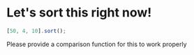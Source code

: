# Let's sort this right now!

```JavaScript
[50, 4, 10].sort();
```

Please provide a comparison function for this to work properly
